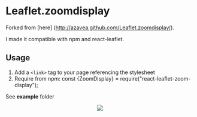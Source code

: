 Leaflet.zoomdisplay
===================

Forked from [here] (http://azavea.github.com/Leaflet.zoomdisplay/).

I made it compatible with npm and react-leaflet.

## Usage

  1. Add a `<link>` tag to your page referencing the stylesheet 
  2. Require from npm: const {ZoomDisplay} = require("react-leaflet-zoom-display");
  
See **example** folder 

<p align="center">
  <img src="result.png"/>
</p>
